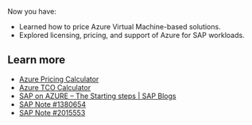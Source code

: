 Now you have:

- Learned how to price Azure Virtual Machine-based solutions.
- Explored licensing, pricing, and support of Azure for SAP workloads.

## Learn more

- [Azure Pricing Calculator](https://azure.microsoft.com/pricing/calculator/)
- [Azure TCO Calculator](https://azure.microsoft.com/pricing/tco/calculator/)
- [SAP on AZURE – The Starting steps | SAP Blogs](https://blogs.sap.com/2020/10/20/sap-on-azure-the-starting-steps/)
- [SAP Note \#1380654](https://me.sap.com/notes/1380654)
- [SAP Note \#2015553](https://me.sap.com/notes/2015553)
